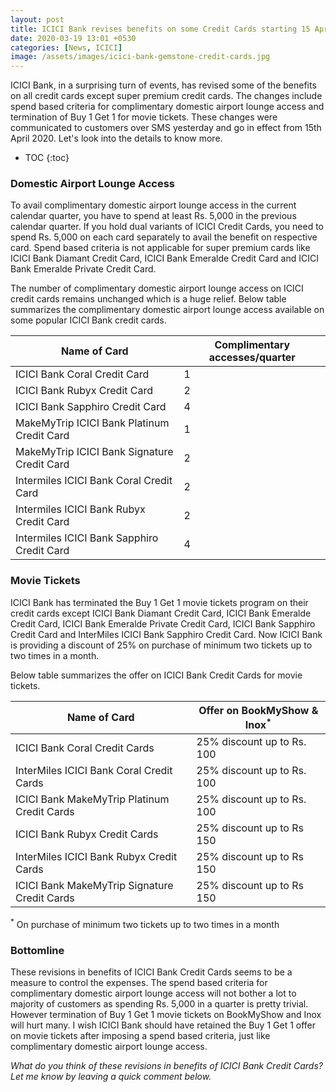 ```yaml
---
layout: post
title: ICICI Bank revises benefits on some Credit Cards starting 15 April 2020
date: 2020-03-19 13:01 +0530
categories: [News, ICICI]
image: /assets/images/icici-bank-gemstone-credit-cards.jpg
---
```


ICICI Bank, in a surprising turn of events, has revised some of the benefits on all credit cards except super premium credit cards. The changes include spend based criteria for complimentary domestic airport lounge access and termination of Buy 1 Get 1 for movie tickets. These changes were communicated to customers over SMS yesterday and go in effect from 15th April 2020. Let's look into the details to know more.

<!-- prettier-ignore -->
* TOC
{:toc}

### Domestic Airport Lounge Access

To avail complimentary domestic airport lounge access in the current calendar quarter, you have to spend at least Rs. 5,000 in the previous calendar quarter. If you hold dual variants of ICICI Credit Cards, you need to spend Rs. 5,000 on each card separately to avail the benefit on respective card. Spend based criteria is not applicable for super premium cards like ICICI Bank Diamant Credit Card, ICICI Bank Emeralde Credit Card and ICICI Bank Emeralde Private Credit Card.

The number of complimentary domestic airport lounge access on ICICI credit cards remains unchanged which is a huge relief. Below table summarizes the complimentary domestic airport lounge access available on some popular ICICI Bank credit cards.

<table class="table" style="display: block;overflow-x: auto;">
<thead class="thead-dark">
<tr>
 <th scope="col"> Name of Card</th>
 <th scope="col"> Complimentary accesses/quarter</th>
</tr>
</thead>
<tbody>
<tr>
 <td> ICICI Bank Coral Credit Card </td>
 <td> 1 </td>
</tr>
<tr>
 <td> ICICI Bank Rubyx Credit Card </td>
 <td> 2 </td>
</tr>
<tr>
 <td> ICICI Bank Sapphiro Credit Card </td>
 <td> 4 </td>
</tr>
<tr>
 <td> MakeMyTrip ICICI Bank Platinum Credit Card </td>
 <td> 1 </td>
</tr>
<tr>
 <td> MakeMyTrip ICICI Bank Signature Credit Card </td>
 <td> 2 </td>
</tr>
<tr>
 <td> Intermiles ICICI Bank Coral Credit Card </td>
 <td> 2 </td>
</tr>
<tr>
 <td> Intermiles ICICI Bank Rubyx Credit Card </td>
 <td> 2 </td>
</tr>
<tr>
 <td> Intermiles ICICI Bank Sapphiro Credit Card </td>
 <td> 4 </td>
</tr>
</tbody>
</table>
 
### Movie Tickets
 
ICICI Bank has terminated the Buy 1 Get 1 movie tickets program on their credit cards except ICICI Bank Diamant Credit Card, ICICI Bank Emeralde Credit Card, ICICI Bank Emeralde Private Credit Card, ICICI Bank Sapphiro Credit Card and InterMiles ICICI Bank Sapphiro Credit Card. Now ICICI Bank is providing a discount of 25% on purchase of minimum two tickets up to two times in a month.
 
Below table summarizes the offer on ICICI Bank Credit Cards for movie tickets.
 
<table class="table" style="display: block;overflow-x: auto;">
<thead class="thead-dark">
<tr>
 <th scope="col"> Name of Card</th>
 <th scope="col"> Offer on BookMyShow & Inox<sup>*</sup></th>
</tr>
</thead>
<tbody>
<tr>
 <td> ICICI Bank Coral Credit Cards </td>
 <td> 25% discount up to Rs. 100 </td>
</tr>
<tr>
 <td> InterMiles ICICI Bank Coral Credit Cards</td>
 <td> 25% discount up to Rs. 100 </td>
</tr>
<tr>
 <td> ICICI Bank MakeMyTrip Platinum Credit Cards </td>
 <td> 25% discount up to Rs. 100 </td>
</tr>
<tr>
 <td> ICICI Bank Rubyx Credit Cards </td>
 <td> 25% discount up to Rs 150 </td>
</tr>
<tr>
 <td> InterMiles ICICI Bank Rubyx Credit Cards</td>
 <td> 25% discount up to Rs 150 </td>
</tr>
<tr>
 <td> ICICI Bank MakeMyTrip Signature Credit Cards </td>
 <td> 25% discount up to Rs 150 </td>
</tr>
</tbody>
</table>
<sup>*</sup> On purchase of minimum two tickets up to two times in a month
 
### Bottomline
 
These revisions in benefits of ICICI Bank Credit Cards seems to be a measure to control the expenses. The spend based criteria for complimentary domestic airport lounge access will not bother a lot to majority of customers as spending Rs. 5,000 in a quarter is pretty trivial. However termination of Buy 1 Get 1 movie tickets on BookMyShow and Inox will hurt many. I wish ICICI Bank should have retained the Buy 1 Get 1 offer on movie tickets after imposing a spend based criteria, just like complimentary domestic airport lounge access.
 
_What do you think of these revisions in benefits of ICICI Bank Credit Cards? Let me know by leaving a quick comment below._
